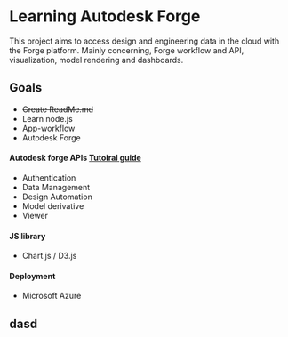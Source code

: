 # Learning Autodesk Forge
This project aims to access design and engineering data in the cloud with the Forge platform. Mainly concerning, Forge workflow and API, visualization, model rendering and dashboards.

## Goals
* <del> Create ReadMe.md </del>
* Learn node.js
* App-workflow
* Autodesk Forge
#### Autodesk forge APIs [Tutoiral guide](https://learnforge.autodesk.io/?fbclid=IwAR3jYJaAt45k7YbZCYRIJcq8QI52vRb5aSBM59da1qK244ghD7EnehFBQLE#/deployment/azure/node)
* Authentication
* Data Management
* Design Automation
* Model derivative
* Viewer
#### JS library
* Chart.js / D3.js
#### Deployment
* Microsoft Azure

## dasd

